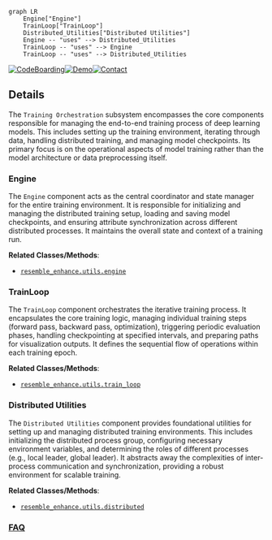 ```mermaid
graph LR
    Engine["Engine"]
    TrainLoop["TrainLoop"]
    Distributed_Utilities["Distributed Utilities"]
    Engine -- "uses" --> Distributed_Utilities
    TrainLoop -- "uses" --> Engine
    TrainLoop -- "uses" --> Distributed_Utilities
```

[![CodeBoarding](https://img.shields.io/badge/Generated%20by-CodeBoarding-9cf?style=flat-square)](https://github.com/CodeBoarding/GeneratedOnBoardings)[![Demo](https://img.shields.io/badge/Try%20our-Demo-blue?style=flat-square)](https://www.codeboarding.org/demo)[![Contact](https://img.shields.io/badge/Contact%20us%20-%20contact@codeboarding.org-lightgrey?style=flat-square)](mailto:contact@codeboarding.org)

## Details

The `Training Orchestration` subsystem encompasses the core components responsible for managing the end-to-end training process of deep learning models. This includes setting up the training environment, iterating through data, handling distributed training, and managing model checkpoints. Its primary focus is on the operational aspects of model training rather than the model architecture or data preprocessing itself.

### Engine
The `Engine` component acts as the central coordinator and state manager for the entire training environment. It is responsible for initializing and managing the distributed training setup, loading and saving model checkpoints, and ensuring attribute synchronization across different distributed processes. It maintains the overall state and context of a training run.


**Related Classes/Methods**:

- <a href="https://github.com/resemble-ai/resemble-enhance/blob/main/resemble_enhance/utils/engine.py" target="_blank" rel="noopener noreferrer">`resemble_enhance.utils.engine`</a>


### TrainLoop
The `TrainLoop` component orchestrates the iterative training process. It encapsulates the core training logic, managing individual training steps (forward pass, backward pass, optimization), triggering periodic evaluation phases, handling checkpointing at specified intervals, and preparing paths for visualization outputs. It defines the sequential flow of operations within each training epoch.


**Related Classes/Methods**:

- <a href="https://github.com/resemble-ai/resemble-enhance/blob/main/resemble_enhance/utils/train_loop.py" target="_blank" rel="noopener noreferrer">`resemble_enhance.utils.train_loop`</a>


### Distributed Utilities
The `Distributed Utilities` component provides foundational utilities for setting up and managing distributed training environments. This includes initializing the distributed process group, configuring necessary environment variables, and determining the roles of different processes (e.g., local leader, global leader). It abstracts away the complexities of inter-process communication and synchronization, providing a robust environment for scalable training.


**Related Classes/Methods**:

- <a href="https://github.com/resemble-ai/resemble-enhance/blob/main/resemble_enhance/utils/distributed.py" target="_blank" rel="noopener noreferrer">`resemble_enhance.utils.distributed`</a>




### [FAQ](https://github.com/CodeBoarding/GeneratedOnBoardings/tree/main?tab=readme-ov-file#faq)